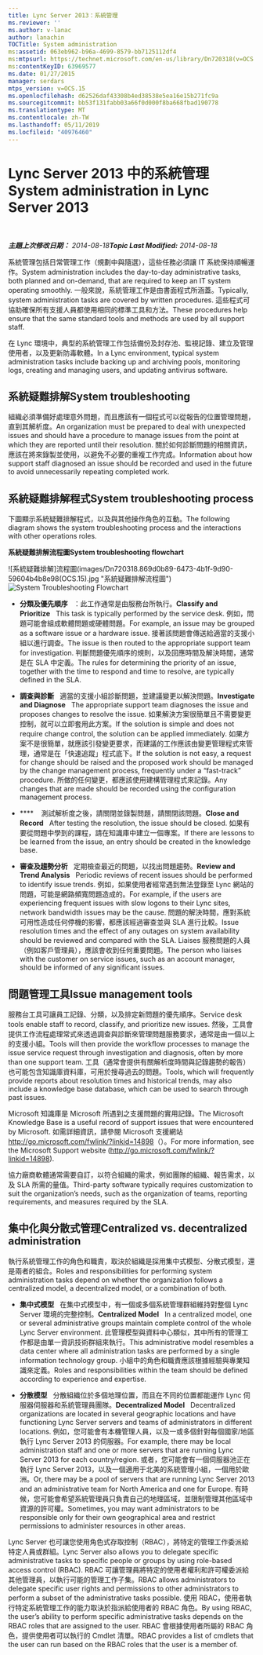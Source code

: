 ```yaml
---
title: Lync Server 2013：系統管理
ms.reviewer: ''
ms.author: v-lanac
author: lanachin
TOCTitle: System administration
ms:assetid: 063eb962-b96a-4699-8579-bb7125112df4
ms:mtpsurl: https://technet.microsoft.com/en-us/library/Dn720318(v=OCS.15)
ms:contentKeyID: 63969577
ms.date: 01/27/2015
manager: serdars
mtps_version: v=OCS.15
ms.openlocfilehash: d62526daf43308b4ed38538e5ea16e15b271fc9a
ms.sourcegitcommit: bb53f131fabb03a66f0d000f8ba668fbad190778
ms.translationtype: MT
ms.contentlocale: zh-TW
ms.lasthandoff: 05/11/2019
ms.locfileid: "40976460"
---
```

<div data-xmlns="http://www.w3.org/1999/xhtml">

<div class="topic" data-xmlns="http://www.w3.org/1999/xhtml" data-msxsl="urn:schemas-microsoft-com:xslt" data-cs="http://msdn.microsoft.com/en-us/">

<div data-asp="http://msdn2.microsoft.com/asp">

# <a name="system-administration-in-lync-server-2013"></a><span data-ttu-id="79591-102">Lync Server 2013 中的系統管理</span><span class="sxs-lookup"><span data-stu-id="79591-102">System administration in Lync Server 2013</span></span>

</div>

<div id="mainSection">

<div id="mainBody">

<span> </span>

<span data-ttu-id="79591-103">_**主題上次修改日期：** 2014-08-18_</span><span class="sxs-lookup"><span data-stu-id="79591-103">_**Topic Last Modified:** 2014-08-18_</span></span>

<span data-ttu-id="79591-104">系統管理包括日常管理工作（規劃中與隨選），這些任務必須讓 IT 系統保持順暢運作。</span><span class="sxs-lookup"><span data-stu-id="79591-104">System administration includes the day-to-day administrative tasks, both planned and on-demand, that are required to keep an IT system operating smoothly.</span></span> <span data-ttu-id="79591-105">一般來說，系統管理工作是由書面程式所涵蓋。</span><span class="sxs-lookup"><span data-stu-id="79591-105">Typically, system administration tasks are covered by written procedures.</span></span> <span data-ttu-id="79591-106">這些程式可協助確保所有支援人員都使用相同的標準工具和方法。</span><span class="sxs-lookup"><span data-stu-id="79591-106">These procedures help ensure that the same standard tools and methods are used by all support staff.</span></span>

<span data-ttu-id="79591-107">在 Lync 環境中，典型的系統管理工作包括備份及封存池、監視記錄、建立及管理使用者，以及更新防毒軟體。</span><span class="sxs-lookup"><span data-stu-id="79591-107">In a Lync environment, typical system administration tasks include backing up and archiving pools, monitoring logs, creating and managing users, and updating antivirus software.</span></span>

<div>

## <a name="system-troubleshooting"></a><span data-ttu-id="79591-108">系統疑難排解</span><span class="sxs-lookup"><span data-stu-id="79591-108">System troubleshooting</span></span>

<span data-ttu-id="79591-109">組織必須準備好處理意外問題，而且應該有一個程式可以從報告的位置管理問題，直到其解析度。</span><span class="sxs-lookup"><span data-stu-id="79591-109">An organization must be prepared to deal with unexpected issues and should have a procedure to manage issues from the point at which they are reported until their resolution.</span></span> <span data-ttu-id="79591-110">關於如何診斷問題的相關資訊，應該在將來錄製並使用，以避免不必要的重複工作完成。</span><span class="sxs-lookup"><span data-stu-id="79591-110">Information about how support staff diagnosed an issue should be recorded and used in the future to avoid unnecessarily repeating completed work.</span></span>

</div>

<div>

## <a name="system-troubleshooting-process"></a><span data-ttu-id="79591-111">系統疑難排解程式</span><span class="sxs-lookup"><span data-stu-id="79591-111">System troubleshooting process</span></span>

<span data-ttu-id="79591-112">下圖顯示系統疑難排解程式，以及與其他操作角色的互動。</span><span class="sxs-lookup"><span data-stu-id="79591-112">The following diagram shows the system troubleshooting process and the interactions with other operations roles.</span></span>

<span data-ttu-id="79591-113">**系統疑難排解流程圖**</span><span class="sxs-lookup"><span data-stu-id="79591-113">**System troubleshooting flowchart**</span></span>

<span data-ttu-id="79591-114">![系統疑難排解]流程圖(images/Dn720318.869d0b89-6473-4b1f-9d90-59604b4b8e98(OCS.15).jpg "系統疑難排解流程圖")</span><span class="sxs-lookup"><span data-stu-id="79591-114">![System Troubleshooting Flowchart](images/Dn720318.869d0b89-6473-4b1f-9d90-59604b4b8e98(OCS.15).jpg "System Troubleshooting Flowchart")</span></span>

  - <span data-ttu-id="79591-115">**分類及優先順序**   ：此工作通常是由服務台所執行。</span><span class="sxs-lookup"><span data-stu-id="79591-115">**Classify and Prioritize**   This task is typically performed by the service desk.</span></span> <span data-ttu-id="79591-116">例如，問題可能會組成軟體問題或硬體問題。</span><span class="sxs-lookup"><span data-stu-id="79591-116">For example, an issue may be grouped as a software issue or a hardware issue.</span></span> <span data-ttu-id="79591-117">接著該問題會傳送給適當的支援小組以進行調查。</span><span class="sxs-lookup"><span data-stu-id="79591-117">The issue is then routed to the appropriate support team for investigation.</span></span> <span data-ttu-id="79591-118">判斷問題優先順序的規則，以及回應時間及解決時間，通常是在 SLA 中定義。</span><span class="sxs-lookup"><span data-stu-id="79591-118">The rules for determining the priority of an issue, together with the time to respond and time to resolve, are typically defined in the SLA.</span></span>

  - <span data-ttu-id="79591-119">**調查與診斷**   適當的支援小組診斷問題，並建議變更以解決問題。</span><span class="sxs-lookup"><span data-stu-id="79591-119">**Investigate and Diagnose**   The appropriate support team diagnoses the issue and proposes changes to resolve the issue.</span></span> <span data-ttu-id="79591-120">如果解決方案很簡單且不需要變更控制，就可以立即套用此方案。</span><span class="sxs-lookup"><span data-stu-id="79591-120">If the solution is simple and does not require change control, the solution can be applied immediately.</span></span> <span data-ttu-id="79591-121">如果方案不是很簡單，就應該引發變更要求，而建議的工作應該由變更管理程式來管理，通常是在「快速追蹤」程式底下。</span><span class="sxs-lookup"><span data-stu-id="79591-121">If the solution is not easy, a request for change should be raised and the proposed work should be managed by the change management process, frequently under a “fast-track” procedure.</span></span> <span data-ttu-id="79591-122">所做的任何變更，都應該使用建構管理程式來記錄。</span><span class="sxs-lookup"><span data-stu-id="79591-122">Any changes that are made should be recorded using the configuration management process.</span></span>

  - <span data-ttu-id="79591-123">\*\*\*\*    測試解析度之後，請關閉並錄製問題，請關閉該問題。</span><span class="sxs-lookup"><span data-stu-id="79591-123">**Close and Record**   After testing the resolution, the issue should be closed.</span></span> <span data-ttu-id="79591-124">如果有要從問題中學到的課程，請在知識庫中建立一個專案。</span><span class="sxs-lookup"><span data-stu-id="79591-124">If there are lessons to be learned from the issue, an entry should be created in the knowledge base.</span></span>

  - <span data-ttu-id="79591-125">**審查及趨勢分析**   定期檢查最近的問題，以找出問題趨勢。</span><span class="sxs-lookup"><span data-stu-id="79591-125">**Review and Trend Analysis**   Periodic reviews of recent issues should be performed to identify issue trends.</span></span> <span data-ttu-id="79591-126">例如，如果使用者經常遇到無法登錄至 Lync 網站的問題，可能是網路頻寬問題造成的。</span><span class="sxs-lookup"><span data-stu-id="79591-126">For example, if the users are experiencing frequent issues with slow logons to their Lync sites, network bandwidth issues may be the cause.</span></span> <span data-ttu-id="79591-127">問題的解決時間，應對系統可用性造成任何停機的影響，都應該經過審查並與 SLA 進行比較。</span><span class="sxs-lookup"><span data-stu-id="79591-127">Issue resolution times and the effect of any outages on system availability should be reviewed and compared with the SLA.</span></span> <span data-ttu-id="79591-128">Liaises 服務問題的人員（例如客戶管理員），應該會收到任何重要問題。</span><span class="sxs-lookup"><span data-stu-id="79591-128">The person who liaises with the customer on service issues, such as an account manager, should be informed of any significant issues.</span></span>

</div>

<div>

## <a name="issue-management-tools"></a><span data-ttu-id="79591-129">問題管理工具</span><span class="sxs-lookup"><span data-stu-id="79591-129">Issue management tools</span></span>

<span data-ttu-id="79591-130">服務台工具可讓員工記錄、分類，以及排定新問題的優先順序。</span><span class="sxs-lookup"><span data-stu-id="79591-130">Service desk tools enable staff to record, classify, and prioritize new issues.</span></span> <span data-ttu-id="79591-131">然後，工具會提供工作流程處理常式來透過調查與診斷來管理問題服務要求，通常是由一個以上的支援小組。</span><span class="sxs-lookup"><span data-stu-id="79591-131">Tools will then provide the workflow processes to manage the issue service request through investigation and diagnosis, often by more than one support team.</span></span> <span data-ttu-id="79591-132">工具（通常會提供有關解析度時間與記錄趨勢的報告）也可能包含知識庫資料庫，可用於搜尋過去的問題。</span><span class="sxs-lookup"><span data-stu-id="79591-132">Tools, which will frequently provide reports about resolution times and historical trends, may also include a knowledge base database, which can be used to search through past issues.</span></span>

<span data-ttu-id="79591-133">Microsoft 知識庫是 Microsoft 所遇到之支援問題的實用記錄。</span><span class="sxs-lookup"><span data-stu-id="79591-133">The Microsoft Knowledge Base is a useful record of support issues that were encountered by Microsoft.</span></span> <span data-ttu-id="79591-134">如需詳細資訊，請參閱 Microsoft 支援網站<http://go.microsoft.com/fwlink/?linkid=14898>（）。</span><span class="sxs-lookup"><span data-stu-id="79591-134">For more information, see the Microsoft Support website (<http://go.microsoft.com/fwlink/?linkid=14898>).</span></span>

<span data-ttu-id="79591-135">協力廠商軟體通常需要自訂，以符合組織的需求，例如團隊的組織、報告需求，以及 SLA 所需的量值。</span><span class="sxs-lookup"><span data-stu-id="79591-135">Third-party software typically requires customization to suit the organization’s needs, such as the organization of teams, reporting requirements, and measures required by the SLA.</span></span>

</div>

<div>

## <a name="centralized-vs-decentralized-administration"></a><span data-ttu-id="79591-136">集中化與分散式管理</span><span class="sxs-lookup"><span data-stu-id="79591-136">Centralized vs. decentralized administration</span></span>

<span data-ttu-id="79591-137">執行系統管理工作的角色和職責，取決於組織是採用集中式模型、分散式模型，還是兩者的組合。</span><span class="sxs-lookup"><span data-stu-id="79591-137">Roles and responsibilities for performing system administration tasks depend on whether the organization follows a centralized model, a decentralized model, or a combination of both.</span></span>

  - <span data-ttu-id="79591-138">**集中式模型**   在集中式模型中，有一個或多個系統管理群組維持對整個 Lync Server 環境的完整控制。</span><span class="sxs-lookup"><span data-stu-id="79591-138">**Centralized Model**   In a centralized model, one or several administrative groups maintain complete control of the whole Lync Server environment.</span></span> <span data-ttu-id="79591-139">此管理模型與資料中心類似，其中所有的管理工作都是由單一資訊技術群組來執行。</span><span class="sxs-lookup"><span data-stu-id="79591-139">This administrative model resembles a data center where all administration tasks are performed by a single information technology group.</span></span> <span data-ttu-id="79591-140">小組中的角色和職責應該根據經驗與專業知識來定義。</span><span class="sxs-lookup"><span data-stu-id="79591-140">Roles and responsibilities within the team should be defined according to experience and expertise.</span></span>

  - <span data-ttu-id="79591-141">**分散模型**   分散組織位於多個地理位置，而且在不同的位置都能運作 Lync 伺服器伺服器和系統管理員團隊。</span><span class="sxs-lookup"><span data-stu-id="79591-141">**Decentralized Model**   Decentralized organizations are located in several geographic locations and have functioning Lync Server servers and teams of administrators in different locations.</span></span> <span data-ttu-id="79591-142">例如，您可能會有本機管理人員，以及一或多個針對每個國家/地區執行 Lync Server 2013 的伺服器。</span><span class="sxs-lookup"><span data-stu-id="79591-142">For example, there may be local administration staff and one or more servers that are running Lync Server 2013 for each country/region.</span></span> <span data-ttu-id="79591-143">或者，您可能會有一個伺服器池正在執行 Lync Server 2013，以及一個適用于北美的系統管理小組，一個用於歐洲。</span><span class="sxs-lookup"><span data-stu-id="79591-143">Or, there may be a pool of servers that are running Lync Server 2013 and an administrative team for North America and one for Europe.</span></span> <span data-ttu-id="79591-144">有時候，您可能會希望系統管理員只負責自己的地理區域，並限制管理其他區域中資源的許可權。</span><span class="sxs-lookup"><span data-stu-id="79591-144">Sometimes, you may want administrators to be responsible only for their own geographical area and restrict permissions to administer resources in other areas.</span></span>

<span data-ttu-id="79591-145">Lync Server 也可讓您使用角色式存取控制（RBAC），將特定的管理工作委派給特定人員或群組。</span><span class="sxs-lookup"><span data-stu-id="79591-145">Lync Server also allows you to delegate specific administrative tasks to specific people or groups by using role-based access control (RBAC).</span></span> <span data-ttu-id="79591-146">RBAC 可讓管理員將特定的使用者權利和許可權委派給其他管理員，以執行可能的管理工作子集。</span><span class="sxs-lookup"><span data-stu-id="79591-146">RBAC allows administrators to delegate specific user rights and permissions to other administrators to perform a subset of the administrative tasks possible.</span></span> <span data-ttu-id="79591-147">使用 RBAC，使用者執行特定系統管理工作的能力取決於指派給使用者的 RBAC 角色。</span><span class="sxs-lookup"><span data-stu-id="79591-147">By using RBAC, the user’s ability to perform specific administrative tasks depends on the RBAC roles that are assigned to the user.</span></span> <span data-ttu-id="79591-148">RBAC 會根據使用者所屬的 RBAC 角色，提供使用者可以執行的 Cmdlet 清單。</span><span class="sxs-lookup"><span data-stu-id="79591-148">RBAC provides a list of cmdlets that the user can run based on the RBAC roles that the user is a member of.</span></span>

</div>

</div>

<span> </span>

</div>

</div>

</div>

